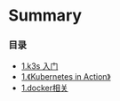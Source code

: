 # Summary

### 目录

* [1.k3s 入门](docs/1.md)
* [1.《Kubernetes in Action》](docs/2.md)
* [1.docker相关](docs/3.md)
